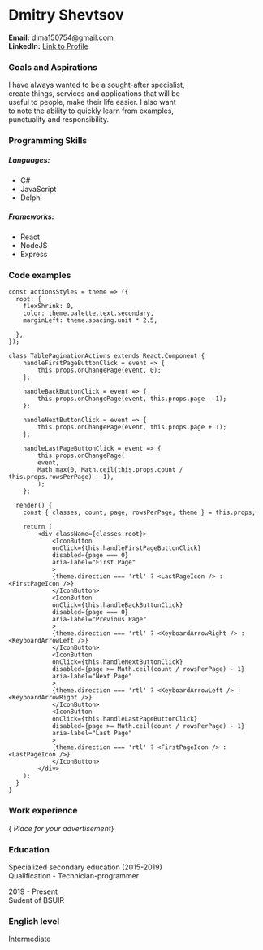 # Dmitry Shevtsov

**Email:**          dima150754@gmail.com  
**LinkedIn:**       [Link to Profile](https://www.linkedin.com/in/dmitriy-shevtsov-a0b4911a2/)  


### Goals and Aspirations

I have always wanted to be a sought-after specialist,  
create things, services and applications that will be  
useful to people, make their life easier. I also want  
to note the ability to quickly learn from examples,  
punctuality and responsibility.


### Programming Skills 

##### Languages:

* C#
* JavaScript
* Delphi

##### Frameworks:

* React
* NodeJS
* Express


### Code examples

```
const actionsStyles = theme => ({
  root: {
    flexShrink: 0,
    color: theme.palette.text.secondary,
    marginLeft: theme.spacing.unit * 2.5,
   
  },
});

class TablePaginationActions extends React.Component {
    handleFirstPageButtonClick = event => {
        this.props.onChangePage(event, 0);
    };

    handleBackButtonClick = event => {
        this.props.onChangePage(event, this.props.page - 1);
    };

    handleNextButtonClick = event => {
        this.props.onChangePage(event, this.props.page + 1);
    };

    handleLastPageButtonClick = event => {
        this.props.onChangePage(
        event,
        Math.max(0, Math.ceil(this.props.count / this.props.rowsPerPage) - 1),
        );
    };

  render() {
    const { classes, count, page, rowsPerPage, theme } = this.props;

    return (
        <div className={classes.root}>
            <IconButton
            onClick={this.handleFirstPageButtonClick}
            disabled={page === 0}
            aria-label="First Page"
            >
            {theme.direction === 'rtl' ? <LastPageIcon /> : <FirstPageIcon />}
            </IconButton>
            <IconButton
            onClick={this.handleBackButtonClick}
            disabled={page === 0}
            aria-label="Previous Page"
            >
            {theme.direction === 'rtl' ? <KeyboardArrowRight /> : <KeyboardArrowLeft />}
            </IconButton>
            <IconButton
            onClick={this.handleNextButtonClick}
            disabled={page >= Math.ceil(count / rowsPerPage) - 1}
            aria-label="Next Page"
            >
            {theme.direction === 'rtl' ? <KeyboardArrowLeft /> : <KeyboardArrowRight />}
            </IconButton>
            <IconButton
            onClick={this.handleLastPageButtonClick}
            disabled={page >= Math.ceil(count / rowsPerPage) - 1}
            aria-label="Last Page"
            >
            {theme.direction === 'rtl' ? <FirstPageIcon /> : <LastPageIcon />}
            </IconButton>
        </div>
    );
  }
}
```


### Work experience

{ *Place for your advertisement*}


### Education 

Specialized secondary education (2015-2019)  
Qualification - Technician-programmer  

2019 - Present  
Sudent of BSUIR


### English level

Intermediate
